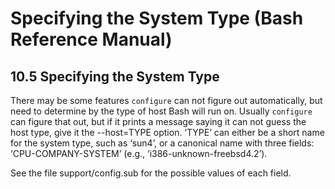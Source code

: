 # Specifying the System Type \(Bash Reference Manual\)

## 10.5 Specifying the System Type

There may be some features `configure` can not figure out automatically, but need to determine by the type of host Bash will run on. Usually `configure` can figure that out, but if it prints a message saying it can not guess the host type, give it the --host=TYPE option. ‘TYPE’ can either be a short name for the system type, such as ‘sun4’, or a canonical name with three fields: ‘CPU-COMPANY-SYSTEM’ \(e.g., ‘i386-unknown-freebsd4.2’\).

See the file support/config.sub for the possible values of each field.

